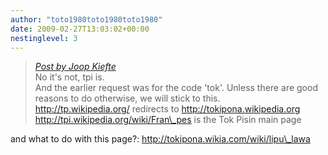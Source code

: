 ```yaml
---
author: "toto1980toto1980toto1980"
date: 2009-02-27T13:03:02+00:00
nestinglevel: 3
---
```

> [_Post by Joop Kiefte_](/kUH3YiOI/toki-pona-language-code#post3)  
> No it's not, tpi is.  
> And the earlier request was for the code 'tok'. Unless there are good  
> reasons to do otherwise, we will stick to this.  
> http://tp.wikipedia.org/ redirects to http://tokipona.wikipedia.org  
> http://tpi.wikipedia.org/wiki/Fran\_pes is the Tok Pisin main page  
> 

and what to do with this page?: http://tokipona.wikia.com/wiki/lipu\_lawa